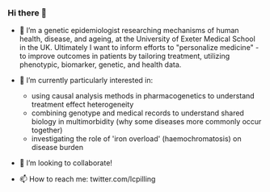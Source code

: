 ### Hi there 👋

- 🔭 I’m a genetic epidemiologist researching mechanisms of human health, disease, and ageing, at the University of Exeter Medical School in the UK. Ultimately I want to inform efforts to "personalize medicine" - to improve outcomes in patients by tailoring treatment, utilizing phenotypic, biomarker, genetic, and health data.

- 🌱 I’m currently particularly interested in:
    - using causal analysis methods in pharmacogenetics to understand treatment effect heterogeneity
    - combining genotype and medical records to understand shared biology in multimorbidity (why some diseases more commonly occur together)
    - investigating the role of 'iron overload' (haemochromatosis) on disease burden

- 👯 I’m looking to collaborate!

- 📫 How to reach me: twitter.com/lcpilling
